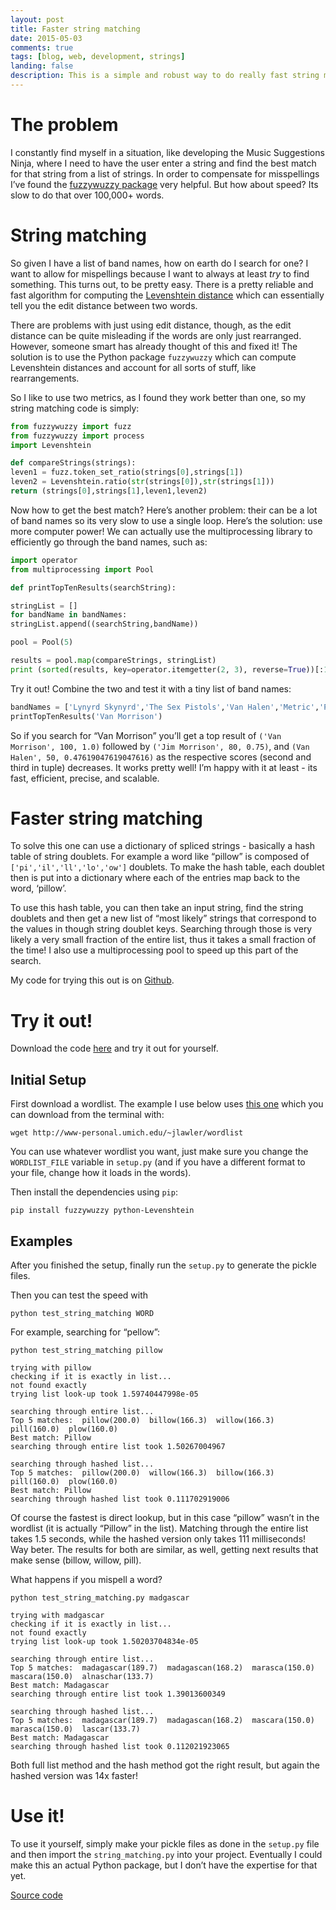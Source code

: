 ```yaml
---
layout: post
title: Faster string matching
date: 2015-05-03
comments: true
tags: [blog, web, development, strings]
landing: false
description: This is a simple and robust way to do really fast string matching in Python (or any language, really).
---
```


The problem
===========

I constantly find myself in a situation, like developing the Music
Suggestions Ninja, where I need to have the user enter a string and find
the best match for that string from a list of strings. In order to
compensate for misspellings I’ve found the [fuzzywuzzy
package](https://github.com/seatgeek/fuzzywuzzy) very helpful. But how
about speed? Its slow to do that over 100,000+ words.

String matching
=================

So given I have a list of band names, how on earth do I search for one?
I want to allow for mispellings because I want to always at least *try*
to find something. This turns out, to be pretty easy. There is a pretty
reliable and fast algorithm for computing the [Levenshtein
distance](https://en.wikipedia.org/wiki/Levenshtein_distance) which can
essentially tell you the edit distance between two words.

There are problems with just using edit distance, though, as the edit
distance can be quite misleading if the words are only just rearranged.
However, someone smart has already thought of this and fixed it! The
solution is to use the Python package `fuzzywuzzy` which can compute
Levenshtein distances and account for all sorts of stuff, like
rearrangements.

So I like to use two metrics, as I found they work better than one, so
my string matching code is simply:

``` python
from fuzzywuzzy import fuzz
from fuzzywuzzy import process
import Levenshtein

def compareStrings(strings):
leven1 = fuzz.token_set_ratio(strings[0],strings[1])
leven2 = Levenshtein.ratio(str(strings[0]),str(strings[1]))
return (strings[0],strings[1],leven1,leven2)
```

Now how to get the best match? Here’s another problem: their can be a
lot of band names so its very slow to use a single loop. Here’s the
solution: use more computer power! We can actually use the
multiprocessing library to efficiently go through the band names, such
as:

``` python
import operator
from multiprocessing import Pool

def printTopTenResults(searchString):

stringList = []
for bandName in bandNames:
stringList.append((searchString,bandName))

pool = Pool(5)

results = pool.map(compareStrings, stringList)
print (sorted(results, key=operator.itemgetter(2, 3), reverse=True))[:10]
```

Try it out! Combine the two and test it with a tiny list of band names:

``` python
bandNames = ['Lynyrd Skynyrd','The Sex Pistols','Van Halen','Metric','Prince','Kings of Leon','The Beatles','The Monkees','Van Morrison','Jim Morrison']
printTopTenResults('Van Morrison')
```

So if you search for “Van Morrison” you’ll get a top result of
`('Van Morrison', 100, 1.0)` followed by `('Jim Morrison', 80, 0.75)`,
and `(Van Halen', 50, 0.47619047619047616)` as the respective scores
(second and third in tuple) decreases. It works pretty well! I’m happy
with it at least - its fast, efficient, precise, and scalable.

Faster string matching
========================

To solve this one can use a dictionary of spliced strings - basically a
hash table of string doublets. For example a word like “pillow” is
composed of `['pi','il','ll','lo','ow']` doublets. To make the hash
table, each doublet then is put into a dictionary where each of the
entries map back to the word, ‘pillow’.

To use this hash table, you can then take an input string, find the
string doublets and then get a new list of “most likely” strings that
correspond to the values in though string doublet keys. Searching
through those is very likely a very small fraction of the entire list,
thus it takes a small fraction of the time! I also use a multiprocessing
pool to speed up this part of the search.

My code for trying this out is on
[Github](https://github.com/schollz/string_matching).

Try it out!
===========

Download the code [here](https://github.com/schollz/string_matching) and
try it out for yourself.

Initial Setup
-------------

First download a wordlist. The example I use below uses [this
one](http://www-personal.umich.edu/~jlawler/wordlist.html) which you can
download from the terminal with:

```
wget http://www-personal.umich.edu/~jlawler/wordlist
```

You can use whatever wordlist you want, just make sure you change the
`WORDLIST_FILE` variable in `setup.py` (and if you have a different
format to your file, change how it loads in the words).

Then install the dependencies using `pip`:

```
pip install fuzzywuzzy python-Levenshtein
```

Examples
--------

After you finished the setup, finally run the `setup.py` to generate the
pickle files.

Then you can test the speed with

```
python test_string_matching WORD
```

For example, searching for “pellow”:

```
python test_string_matching pillow

trying with pillow
checking if it is exactly in list...
not found exactly
trying list look-up took 1.59740447998e-05

searching through entire list...
Top 5 matches:  pillow(200.0)  billow(166.3)  willow(166.3)  pill(160.0)  plow(160.0)
Best match: Pillow
searching through entire list took 1.50267004967

searching through hashed list...
Top 5 matches:  pillow(200.0)  willow(166.3)  billow(166.3)  pill(160.0)  plow(160.0)
Best match: Pillow
searching through hashed list took 0.111702919006
```

Of course the fastest is direct lookup, but in this case “pillow” wasn’t
in the wordlist (it is actually “Pillow” in the list). Matching through
the entire list takes 1.5 seconds, while the hashed version only takes
111 milliseconds! Way beter. The results for both are similar, as well,
getting next results that make sense (billow, willow, pill).

What happens if you mispell a word?

```
python test_string_matching.py madgascar

trying with madgascar
checking if it is exactly in list...
not found exactly
trying list look-up took 1.50203704834e-05

searching through entire list...
Top 5 matches:  madagascar(189.7)  madagascan(168.2)  marasca(150.0)  mascara(150.0)  alnaschar(133.7)
Best match: Madagascar
searching through entire list took 1.39013600349

searching through hashed list...
Top 5 matches:  madagascar(189.7)  madagascan(168.2)  mascara(150.0)  marasca(150.0)  lascar(133.7)
Best match: Madagascar
searching through hashed list took 0.112021923065
```

Both full list method and the hash method got the right result, but
again the hashed version was 14x faster!

Use it!
=======

To use it yourself, simply make your pickle files as done in the
`setup.py` file and then import the `string_matching.py` into your
project. Eventually I could make this an actual Python package, but I
don’t have the expertise for that yet.

[Source code](/2015/05/faster-strings/)
